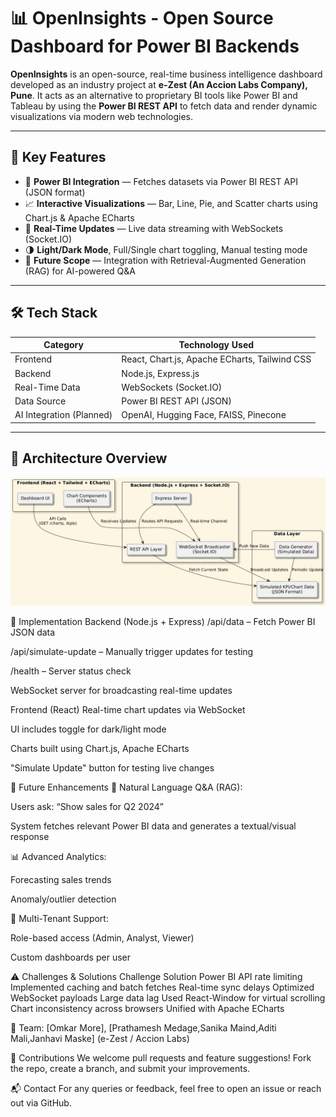 # 📊 OpenInsights - Open Source Dashboard for Power BI Backends

**OpenInsights** is an open-source, real-time business intelligence dashboard developed as an industry project at **e-Zest (An Accion Labs Company), Pune**. It acts as an alternative to proprietary BI tools like Power BI and Tableau by using the **Power BI REST API** to fetch data and render dynamic visualizations via modern web technologies.

---

## 🚀 Key Features

- 🔌 **Power BI Integration** — Fetches datasets via Power BI REST API (JSON format)
- 📈 **Interactive Visualizations** — Bar, Line, Pie, and Scatter charts using Chart.js & Apache ECharts
- 🔄 **Real-Time Updates** — Live data streaming with WebSockets (Socket.IO)
- 🌗 **Light/Dark Mode**, Full/Single chart toggling, Manual testing mode
- 🧠 **Future Scope** — Integration with Retrieval-Augmented Generation (RAG) for AI-powered Q&A

---

## 🛠️ Tech Stack

| Category       | Technology Used                              |
|----------------|-----------------------------------------------|
| Frontend       | React, Chart.js, Apache ECharts, Tailwind CSS |
| Backend        | Node.js, Express.js                           |
| Real-Time Data | WebSockets (Socket.IO)                        |
| Data Source    | Power BI REST API (JSON)                      |
| AI Integration (Planned) | OpenAI, Hugging Face, FAISS, Pinecone       |

---

## 🧱 Architecture Overview

![Image](archi.jpg)

📂 Implementation
Backend (Node.js + Express)
/api/data – Fetch Power BI JSON data

/api/simulate-update – Manually trigger updates for testing

/health – Server status check

WebSocket server for broadcasting real-time updates

Frontend (React)
Real-time chart updates via WebSocket

UI includes toggle for dark/light mode

Charts built using Chart.js, Apache ECharts

"Simulate Update" button for testing live changes

🔮 Future Enhancements
💬 Natural Language Q&A (RAG):

Users ask: “Show sales for Q2 2024”

System fetches relevant Power BI data and generates a textual/visual response

📊 Advanced Analytics:

Forecasting sales trends

Anomaly/outlier detection

👥 Multi-Tenant Support:

Role-based access (Admin, Analyst, Viewer)

Custom dashboards per user

⚠️ Challenges & Solutions
Challenge	Solution
Power BI API rate limiting	Implemented caching and batch fetches
Real-time sync delays	Optimized WebSocket payloads
Large data lag	Used React-Window for virtual scrolling
Chart inconsistency across browsers	Unified with Apache ECharts

👥 Team: [Omkar More], [Prathamesh Medage,Sanika Maind,Aditi Mali,Janhavi Maske] (e-Zest / Accion Labs)

🙌 Contributions
We welcome pull requests and feature suggestions!
Fork the repo, create a branch, and submit your improvements.

📬 Contact
For any queries or feedback, feel free to open an issue or reach out via GitHub.

